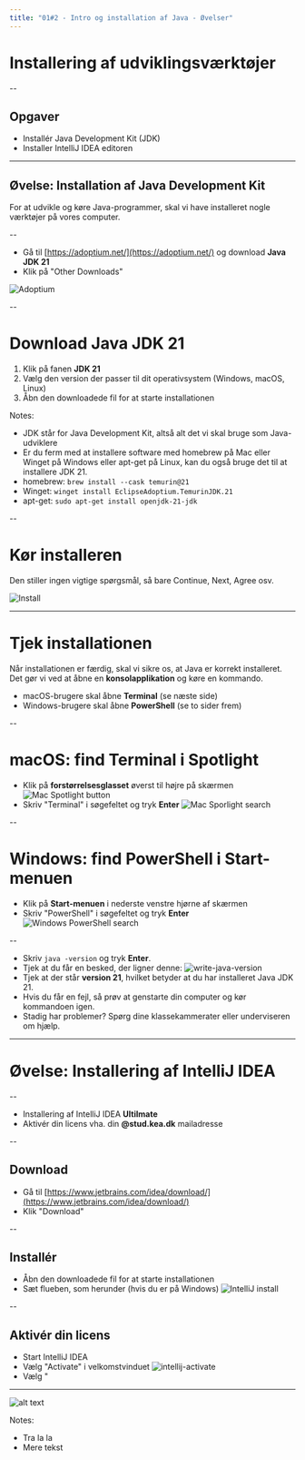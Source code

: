 ```yaml
---
title: "01#2 - Intro og installation af Java - Øvelser"
---
```

<!-- .slide: class="kea-red" -->
# Installering af udviklingsværktøjer

--
<!-- .slide: class="kea-dark" -->

## Opgaver

- Installér Java Development Kit (JDK)
- Installer IntelliJ IDEA editoren

---

## Øvelse: Installation af Java Development Kit

For at udvikle og køre Java-programmer, skal vi have installeret nogle værktøjer på vores computer.

--

- Gå til [https://adoptium.net/](https://adoptium.net/) og download **Java JDK 21**
- Klik på "Other Downloads"

![Adoptium](<img/adoptium-other-downloads.png>)

-- 
# Download Java JDK 21

1. Klik på fanen **JDK 21**
2. Vælg den version der passer til dit operativsystem (Windows, macOS, Linux)
3. Åbn den downloadede fil for at starte installationen

Notes:
- JDK står for Java Development Kit, altså alt det vi skal bruge som Java-udviklere
- Er du ferm med at installere software med homebrew på Mac eller Winget på Windows eller apt-get på Linux, kan du også bruge det til at installere JDK 21.
- homebrew: `brew install --cask temurin@21`
- Winget: `winget install EclipseAdoptium.TemurinJDK.21`
- apt-get: `sudo apt-get install openjdk-21-jdk`

--

# Kør installeren
Den stiller ingen vigtige spørgsmål, så bare Continue, Next, Agree osv.

![Install](img/install.png)

---

# Tjek installationen
Når installationen er færdig, skal vi sikre os, at Java er korrekt installeret. Det gør vi ved at åbne en **konsolapplikation** og køre en kommando.

- macOS-brugere skal åbne **Terminal** (se næste side)
- Windows-brugere skal åbne **PowerShell** (se to sider frem)

--

# macOS: find Terminal i Spotlight

- Klik på **forstørrelsesglasset** øverst til højre på skærmen
    ![Mac Spotlight button](img/mac-spotlight-button.png)
- Skriv "Terminal" i søgefeltet og tryk **Enter**
    ![Mac Sporlight search](img/mac-spotlight-search.png)

--

# Windows: find PowerShell i Start-menuen

- Klik på **Start-menuen** i nederste venstre hjørne af skærmen
- Skriv "PowerShell" i søgefeltet og tryk **Enter**
    ![Windows PowerShell search](img/windows-search-powershell.png)

--

- Skriv `java -version` og tryk **Enter**.
- Tjek at du får en besked, der ligner denne:
    ![write-java-version](img/write-java-version.png)
- Tjek at der står **version 21**, hvilket betyder at du har installeret Java JDK 21.
- Hvis du får en fejl, så prøv at genstarte din computer og kør kommandoen igen.
- Stadig har problemer? Spørg dine klassekammerater eller underviseren om hjælp.

---

# Øvelse: Installering af IntelliJ IDEA

--

- Installering af IntelliJ IDEA **Ultilmate**
- Aktivér din licens vha. din **@stud.kea.dk** mailadresse

--

## Download

- Gå til [https://www.jetbrains.com/idea/download/](https://www.jetbrains.com/idea/download/)
- Klik "Download"

--

## Installér

- Åbn den downloadede fil for at starte installationen
- Sæt flueben, som herunder (hvis du er på Windows)
    ![IntelliJ install](img/intellij-install.png)

--

## Aktivér din licens
- Start IntelliJ IDEA
- Vælg "Activate" i velkomstvinduet
![intellij-activate](img/intellij-activate.png)
- Vælg "

---

![alt text](image.png)

Notes:
- Tra la la
- Mere tekst